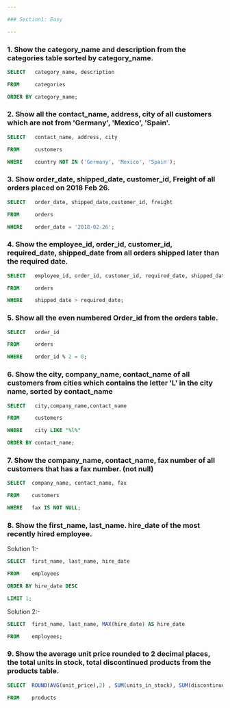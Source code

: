 ```yaml
---

### Section1: Easy

---
```


<h3>1. Show the category_name and description from the categories table sorted by category_name.</h3>

```sql
SELECT   category_name, description

FROM     categories

ORDER BY category_name;
```

<h3>2. Show all the contact_name, address, city of all customers which are not from 'Germany', 'Mexico', 'Spain'.</h3>

```sql
SELECT   contact_name, address, city

FROM     customers

WHERE    country NOT IN ('Germany', 'Mexico', 'Spain');
```

<h3>3. Show order_date, shipped_date, customer_id, Freight of all orders placed on 2018 Feb 26.</h3>

```sql
SELECT   order_date, shipped_date,customer_id, freight

FROM     orders

WHERE    order_date = '2018-02-26';
```

<h3>4. Show the employee_id, order_id, customer_id, required_date, shipped_date from all orders shipped later than the required date.</h3>

```sql
SELECT   employee_id, order_id, customer_id, required_date, shipped_date

FROM     orders

WHERE    shipped_date > required_date;
```

<h3>5. Show all the even numbered Order_id from the orders table.</h3>

```sql
SELECT   order_id

FROM     orders

WHERE    order_id % 2 = 0;
```

<h3>6. Show the city, company_name, contact_name of all customers from cities which contains the letter 'L' in the city name, sorted by contact_name
</h3>

```sql
SELECT   city,company_name,contact_name 

FROM     customers

WHERE    city LIKE "%l%"

ORDER BY contact_name;
```

<h3>7. Show the company_name, contact_name, fax number of all customers that has a fax number. (not null)
</h3>

```sql
SELECT  company_name, contact_name, fax

FROM    customers

WHERE   fax IS NOT NULL;
```

<h3>8. Show the first_name, last_name. hire_date of the most recently hired employee.
</h3>

Solution 1:-

```sql
SELECT  first_name, last_name, hire_date

FROM    employees

ORDER BY hire_date DESC

LIMIT 1;
```

Solution 2:-

```sql
SELECT  first_name, last_name, MAX(hire_date) AS hire_date

FROM    employees;
```

<h3>9. Show the average unit price rounded to 2 decimal places, the total units in stock, total discontinued products from the products table.
</h3>

```sql
SELECT  ROUND(AVG(unit_price),2) , SUM(units_in_stock), SUM(discontinued)

FROM    products
```
